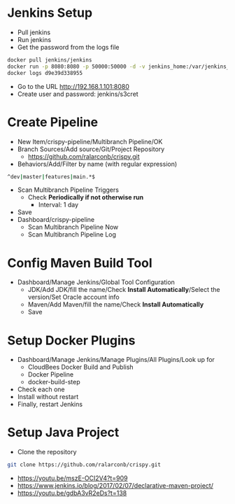 # Jenkins Setup
- Pull jenkins
- Run jenkins
- Get the password from the logs file
```sh
docker pull jenkins/jenkins
docker run -p 8080:8080 -p 50000:50000 -d -v jenkins_home:/var/jenkins_home jenkins/jenkins
docker logs d9e39d338955
```
- Go to the URL http://192.168.1.101:8080
- Create user and password: jenkins/s3cret
# Create Pipeline
- New Item/crispy-pipeline/Multibranch Pipeline/OK
- Branch Sources/Add source/Git/Project Repository
  - https://github.com/ralarconb/crispy.git
- Behaviors/Add/Filter by name (with regular expression)
```sh
^dev|master|features|main.*$
```
- Scan Multibranch Pipeline Triggers
  - Check **Periodically if not otherwise run**
    - Interval: 1 day
- Save
- Dashboard/crispy-pipeline
  - Scan Multibranch Pipeline Now
  - Scan Multibranch Pipeline Log
# Config Maven Build Tool
- Dashboard/Manage Jenkins/Global Tool Configuration
  - JDK/Add JDK/fill the name/Check **Install Automatically**/Select the version/Set Oracle account info
  - Maven/Add Maven/fill the name/Check **Install Automatically**
  - Save
# Setup Docker Plugins
- Dashboard/Manage Jenkins/Manage Plugins/All Plugins/Look up for
  - CloudBees Docker Build and Publish
  - Docker Pipeline
  - docker-build-step
- Check each one
- Install without restart
- Finally, restart Jenkins
# Setup Java Project
- Clone the repository
```sh
git clone https://github.com/ralarconb/crispy.git
```
- https://youtu.be/mszE-OCI2V4?t=909
- https://www.jenkins.io/blog/2017/02/07/declarative-maven-project/
- https://youtu.be/gdbA3vR2eDs?t=138